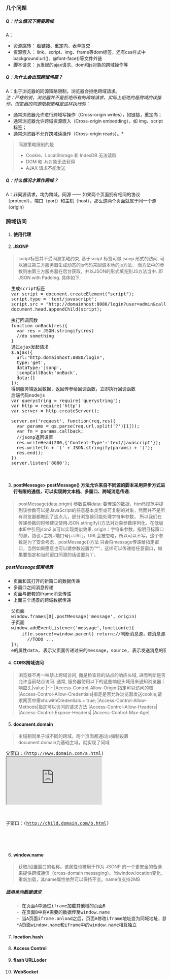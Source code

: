 ### 几个问题

##### Q：什么情况下需要跨域
A：
   - 资源跳转： 超链接、重定向、表单提交
   - 资源嵌入： link、script、img、frame等dom标签，还有css样式中background:url()、@font-face()等文件外链
   - 脚本请求： js发起的ajax请求、dom和js对象的跨域操作等
##### Q：为什么会出现跨域问题？
A：出于浏览器的同源策略限制，浏览器会拒绝跨域请求。</br>
  *注：严格的说，浏览器并不是拒绝所有的跨域请求，实际上拒绝的是跨域的读操作。浏览器的同源限制策略是这样执行的：*
  - 通常浏览器允许进行跨域写操作（Cross-origin writes），如链接，重定向；
  - 通常浏览器允许跨域资源嵌入（Cross-origin embedding），如 img、script 标签；
  - 通常浏览器不允许跨域读操作（Cross-origin reads）。*
  > 同源策略限制的是
  > - Cookie、LocalStorage 和 IndexDB 无法读取
  > - DOM 和 Js对象无法获得
  > - AJAX 请求不能发送
##### Q：什么情况才算作跨域？
A：非同源请求，均为跨域。同源 —— 如果两个页面拥有相同的协议（protocol），端口（port）和主机（host），那么这两个页面就属于同一个源（origin）

### 跨域访问

1. #### 使用代理
2. #### JSONP
  >  script标签并不受同源策略约束, 基于script 标签可做 jsonp 形式的访问, 可以通过第三方服务器生成动态的js代码来回调本地的js方法，
  而方法中的参数则由第三方服务器在后台获取，并以JSON的形式填充到JS方法当中. 即 JSON with Padding. 具体如下:
  <pre>
  生成script标签
  var script = document.createElement("script");
  script.type = 'text/javascript';
  script.src = "http://domainhost:8080/login?user=admin&callback=onBack";
  document.head.appendChild(script);
  
  执行回调函数
  function onBack(res){
    var res = JSON.stringify(res)
    //do something
  }
  通过ajax发起请求
  $.ajax({
    url:"http:domainhost:8080/login",
    type:'get',
    dataType:'jsonp',
    jsonpCallBack:'onBack',
    data:{}
  });
  得到服务端返回数据，返回传参给回调函数，立即执行回调函数
  后端代码nodejs
  var querystring = require('querystring');
  var http = require('http')
  var server = http.createServer();
  
  server.on('request', function(req,res){
    var params = qs.parse(req.url.split('?')[1]));
    var fn = params.callback;
    //jsonp返回设置
    res.writeHead(200,{'Content-Type':'text/javascript'});
    res.write(fn + '(' + JSON.stringify(params) + ')');
    res.end();
  })
  server.listen('8080');
  
  </pre>
3. #### postMessage> postMessage() 方法允许来自不同源的脚本采用异步方式进行有限的通信，可以实现跨文本档、多窗口、跨域消息传递.
> postMessage(data,origin)
> 参数说明data: 要传递的数据，html5规范中提到该参数可以是JavaScript的任意基本类型或可复制的对象，然而并不是所有浏览器都做到了这点儿，部分浏览器只能处理字符串参数，
所以我们在传递参数的时候建议使用JSON.stringify()方法对对象参数序列化，在低版本IE中引用json2.js可以实现类似效果.
> origin：字符串参数，指明目标窗口的源，协议+主机+端口号[+URL]，URL会被忽略，所以可以不写，这个参数是为了安全考虑，postMessage()方法
只会将message传递给指定窗口，当然如果愿意也可以建参数设置为”*”，这样可以传递给任意窗口，如果要指定和当前窗口同源的话设置为'/'。

##### postMessage使用场景
- 页面和其打开的新窗口的数据传递
- 多窗口之间消息传递
- 页面与嵌套的iframe消息传递
- 上面三个场景的跨域数据传递
<pre>
  父页面
  window.frames[0].postMessage('message', origin)
  子页面
  window.addEventListener('message',function(e){
      if(e.source!=window.parent) return;//判断消息源，若消息源不是父页面则退出
        //TODO ...
  });
  e的属性data, 表示父页面传递过来的message，source, 表示发送消息的窗口对象origin, 表示发送消息窗口的源(协议+主机+端口号)
</pre>
4. #### CORS跨域访问
> 浏览器不再一味禁止跨域访问, 而是检查目的站点的响应头域, 进而判断是否允许当前站点访问. 通常, 服务器使用以下的这些响应头域用来通知浏览器
|响应头|value
|-|-
|Access-Control-Allow-Origin|指定可以访问的域
|Access-Control-Allow-Credentials|指定是否允许浏览器发送cookie,请求网页中需xhr.withCredentials = true;
|Access-Control-Allow-Methods|指定可以访问的请求方法
|Access-Control-Allow-Headers|
|Access-Control-Expose-Headers|
|Access-Control-Max-Age|

5. #### document.domain
> 主域相同单子域不同的跨域，两个页面都通过js强制设置document.domain为基础主域，就实现了同域
<pre>
父窗口：(http://www.domain.com/a.html)
<iframe id="iframe" src="http://child.domain.com/b.html"></iframe>
<script>
    document.domain = 'domain.com';
    var user = 'admin';
</script>
子窗口：(http://child.domain.com/b.html)
<script>
    document.domain = 'domain.com';
    // 获取父窗口中变量
    alert('get js data from parent ---> ' + window.parent.user);
</script>

</pre>

6. #### window.name
> 获取/设置窗口的名称。该属性也被用于作为 JSONP 的一个更安全的备选来提供跨域通信（cross-domain messaging）。当window.location变化，重新加载，其name属性依然可以保持不变。name值支持2MB
##### 适用单向数据请求   
<pre>
    - 在页面A中通过iframe加载其他域的页面B
    - 在页面B中将A需要的数据传至window.name
    - 当A页面iframe.onload之后，页面A修改iframe地址变为同域地址，就可以获取到iframe的window.name属性值
    *A页面window.name和iframe中的window.name相互独立
</pre>
 
7. #### location.hash
8. #### Access Control
9. #### flash URLLoder
10. #### WebSocket

